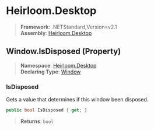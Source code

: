 # Heirloom.Desktop

> **Framework**: .NETStandard,Version=v2.1  
> **Assembly**: [Heirloom.Desktop][0]

## Window.IsDisposed (Property)

> **Namespace**: [Heirloom.Desktop][0]  
> **Declaring Type**: [Window][1]

### IsDisposed

Gets a value that determines if this window been disposed.

```cs
public bool IsDisposed { get; }
```

> **Returns**: `bool`

[0]: ../../../Heirloom.Desktop.md
[1]: ../Window.md
